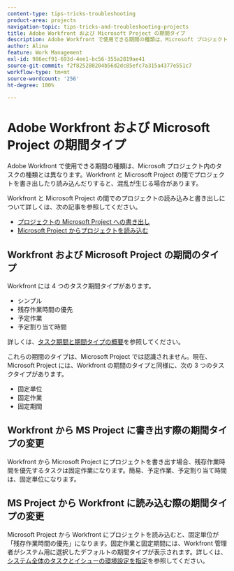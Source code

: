 ```yaml
---
content-type: tips-tricks-troubleshooting
product-area: projects
navigation-topic: tips-tricks-and-troubleshooting-projects
title: Adobe Workfront および Microsoft Project の期間タイプ
description: Adobe Workfront で使用できる期間の種類は、Microsoft プロジェクト内のタスクの種類とは異なります。Workfront と Microsoft Project の間でプロジェクトを書き出したり読み込んだりすると、混乱が生じる場合があります。
author: Alina
feature: Work Management
exl-id: 986ecf91-693d-4ee1-bc56-355a2819ae41
source-git-commit: f2f825280204b56d2dc85efc7a315a4377e551c7
workflow-type: tm+mt
source-wordcount: '256'
ht-degree: 100%

---
```


# Adobe Workfront および Microsoft Project の期間タイプ

Adobe Workfront で使用できる期間の種類は、Microsoft プロジェクト内のタスクの種類とは異なります。Workfront と Microsoft Project の間でプロジェクトを書き出したり読み込んだりすると、混乱が生じる場合があります。

Workfront と Microsoft Project の間でのプロジェクトの読み込みと書き出しについて詳しくは、次の記事を参照してください。

* [プロジェクトの Microsoft Project への書き出し](../../../manage-work/projects/manage-projects/export-project-to-ms-project.md)
* [Microsoft Project からプロジェクトを読み込む](../../../manage-work/projects/create-projects/import-project-from-ms-project.md)

## Workfront および Microsoft Project の期間のタイプ

Workfront には 4 つのタスク期間タイプがあります。

* シンプル
* 残存作業時間の優先
* 予定作業
* 予定割り当て時間

詳しくは、[タスク期間と期間タイプの概要](../../../manage-work/tasks/taskdurtn/task-duration-and-duration-type.md)を参照してください。

これらの期間のタイプは、Microsoft Project では認識されません。現在、Microsoft Project には、Workfront の期間のタイプと同様に、次の 3 つのタスクタイプがあります。

* 固定単位
* 固定作業
* 固定期間

## Workfront から MS Project に書き出す際の期間タイプの変更

Workfront から Microsoft Project にプロジェクトを書き出す場合、残存作業時間を優先するタスクは固定作業になります。簡易、予定作業、予定割り当て時間は、固定単位になります。

## MS Project から Workfront に読み込む際の期間タイプの変更

Microsoft Project から Workfront にプロジェクトを読み込むと、固定単位が「残存作業時間の優先」になります。固定作業と固定期間には、Workfront 管理者がシステム用に選択したデフォルトの期間タイプが表示されます。詳しくは、[システム全体のタスクとイシューの環境設定を指定](../../../administration-and-setup/set-up-workfront/configure-system-defaults/set-task-issue-preferences.md)を参照してください。

<!--
<note type="warning">
When a task has Calculated Work as the Duration Type and the default Duration Type in Setup is set as Calculated Assignment, then MS Project assignment allocations will be lost during the import.
<MadCap:conditionalText data-mc-conditions="QuicksilverOrClassic.Draft mode">
(drafting this because it is misleading)
</MadCap:conditionalText>
</note>
-->
